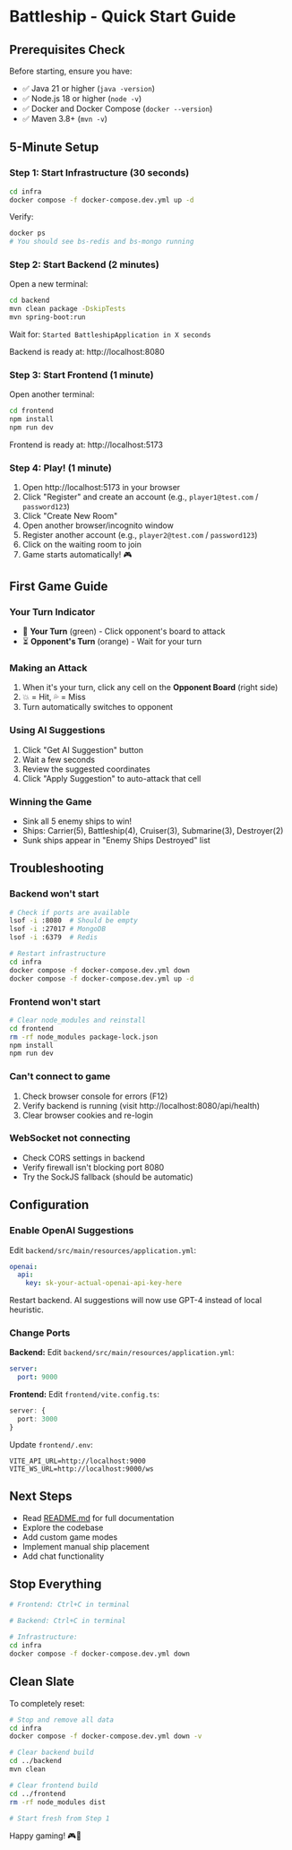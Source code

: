 # Battleship - Quick Start Guide

## Prerequisites Check

Before starting, ensure you have:
- ✅ Java 21 or higher (`java -version`)
- ✅ Node.js 18 or higher (`node -v`)
- ✅ Docker and Docker Compose (`docker --version`)
- ✅ Maven 3.8+ (`mvn -v`)

## 5-Minute Setup

### Step 1: Start Infrastructure (30 seconds)

```bash
cd infra
docker compose -f docker-compose.dev.yml up -d
```

Verify:
```bash
docker ps
# You should see bs-redis and bs-mongo running
```

### Step 2: Start Backend (2 minutes)

Open a new terminal:

```bash
cd backend
mvn clean package -DskipTests
mvn spring-boot:run
```

Wait for: `Started BattleshipApplication in X seconds`

Backend is ready at: http://localhost:8080

### Step 3: Start Frontend (1 minute)

Open another terminal:

```bash
cd frontend
npm install
npm run dev
```

Frontend is ready at: http://localhost:5173

### Step 4: Play! (1 minute)

1. Open http://localhost:5173 in your browser
2. Click "Register" and create an account (e.g., `player1@test.com` / `password123`)
3. Click "Create New Room"
4. Open another browser/incognito window
5. Register another account (e.g., `player2@test.com` / `password123`)
6. Click on the waiting room to join
7. Game starts automatically! 🎮

## First Game Guide

### Your Turn Indicator
- 🎯 **Your Turn** (green) - Click opponent's board to attack
- ⏳ **Opponent's Turn** (orange) - Wait for your turn

### Making an Attack
1. When it's your turn, click any cell on the **Opponent Board** (right side)
2. 💥 = Hit, 💦 = Miss
3. Turn automatically switches to opponent

### Using AI Suggestions
1. Click "Get AI Suggestion" button
2. Wait a few seconds
3. Review the suggested coordinates
4. Click "Apply Suggestion" to auto-attack that cell

### Winning the Game
- Sink all 5 enemy ships to win!
- Ships: Carrier(5), Battleship(4), Cruiser(3), Submarine(3), Destroyer(2)
- Sunk ships appear in "Enemy Ships Destroyed" list

## Troubleshooting

### Backend won't start
```bash
# Check if ports are available
lsof -i :8080  # Should be empty
lsof -i :27017 # MongoDB
lsof -i :6379  # Redis

# Restart infrastructure
cd infra
docker compose -f docker-compose.dev.yml down
docker compose -f docker-compose.dev.yml up -d
```

### Frontend won't start
```bash
# Clear node_modules and reinstall
cd frontend
rm -rf node_modules package-lock.json
npm install
npm run dev
```

### Can't connect to game
1. Check browser console for errors (F12)
2. Verify backend is running (visit http://localhost:8080/api/health)
3. Clear browser cookies and re-login

### WebSocket not connecting
- Check CORS settings in backend
- Verify firewall isn't blocking port 8080
- Try the SockJS fallback (should be automatic)

## Configuration

### Enable OpenAI Suggestions

Edit `backend/src/main/resources/application.yml`:

```yaml
openai:
  api:
    key: sk-your-actual-openai-api-key-here
```

Restart backend. AI suggestions will now use GPT-4 instead of local heuristic.

### Change Ports

**Backend:**
Edit `backend/src/main/resources/application.yml`:
```yaml
server:
  port: 9000
```

**Frontend:**
Edit `frontend/vite.config.ts`:
```typescript
server: {
  port: 3000
}
```

Update `frontend/.env`:
```
VITE_API_URL=http://localhost:9000
VITE_WS_URL=http://localhost:9000/ws
```

## Next Steps

- Read [README.md](README.md) for full documentation
- Explore the codebase
- Add custom game modes
- Implement manual ship placement
- Add chat functionality

## Stop Everything

```bash
# Frontend: Ctrl+C in terminal

# Backend: Ctrl+C in terminal

# Infrastructure:
cd infra
docker compose -f docker-compose.dev.yml down
```

## Clean Slate

To completely reset:

```bash
# Stop and remove all data
cd infra
docker compose -f docker-compose.dev.yml down -v

# Clear backend build
cd ../backend
mvn clean

# Clear frontend build
cd ../frontend
rm -rf node_modules dist

# Start fresh from Step 1
```

Happy gaming! 🎮🚢



